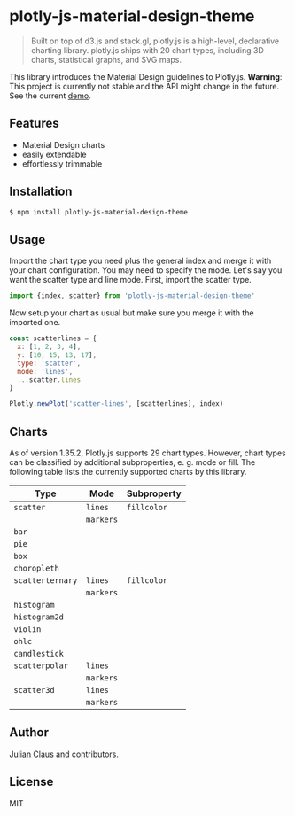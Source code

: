 # plotly-js-material-design-theme

> Built on top of d3.js and stack.gl, plotly.js is a high-level, declarative charting library. plotly.js ships with 20 
chart types, including 3D charts, statistical graphs, and SVG maps. 

This library introduces the Material Design guidelines to Plotly.js. **Warning**: This project is currently not stable 
and the API might change in the future. See the current 
[demo](https://ndabap.github.io/plotly-js-material-design-theme/).

## Features

- Material Design charts
- easily extendable
- effortlessly trimmable

## Installation

```bash
$ npm install plotly-js-material-design-theme 
```

## Usage

Import the chart type you need plus the general index and merge it with your chart configuration. You may need to 
specify the mode. Let's say you want the scatter type and line mode. First, import the scatter type.

```js
import {index, scatter} from 'plotly-js-material-design-theme'
```

Now setup your chart as usual but make sure you merge it with the imported one.

```js
const scatterlines = {
  x: [1, 2, 3, 4],
  y: [10, 15, 13, 17],
  type: 'scatter',
  mode: 'lines',
  ...scatter.lines
}

Plotly.newPlot('scatter-lines', [scatterlines], index)
```

## Charts

As of version 1.35.2, Plotly.js supports 29 chart types. However, chart types can be classified by additional 
subproperties, e. g. mode or fill. The following table lists the currently supported charts by this library.

| Type            | Mode        | Subproperty |
|-----------------|-------------|-------------|
| `scatter`       | `lines`     | `fillcolor` |
|                 | `markers`   |             |
| `bar`           |             |             |
| `pie`           |             |             |
| `box`           |             |             |
| `choropleth`    |             |             |
| `scatterternary`| `lines`     | `fillcolor` |
|                 | `markers`   |             |
| `histogram`     |             |             |
| `histogram2d`   |             |             |
| `violin`        |             |             |
| `ohlc`          |             |             |
| `candlestick`   |             |             |
| `scatterpolar`  | `lines`     |             |
|                 | `markers`   |             |
| `scatter3d`     | `lines`     |             |
|                 | `markers`   |             |

## Author

[Julian Claus](https://www.julian-claus.de) and contributors.

## License

MIT
